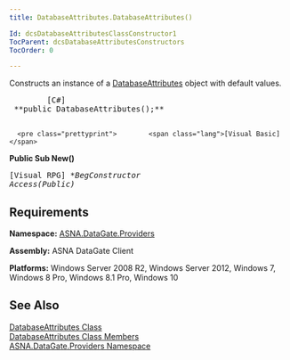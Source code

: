 ```yaml
---
title: DatabaseAttributes.DatabaseAttributes()

Id: dcsDatabaseAttributesClassConstructor1
TocParent: dcsDatabaseAttributesConstructors
TocOrder: 0

---
```


Constructs an instance of a [DatabaseAttributes](dcsDatabaseAttributesClass.html) object with default values.
<pre class="prettyprint">        <span class="lang">[C#]</span>
 **public DatabaseAttributes();** 
      </pre>
      <pre class="prettyprint">        <span class="lang">[Visual Basic] </span>
 **Public Sub New()** 
      </pre>
      <pre class="prettyprint">        <span class="lang">[Visual RPG]</span>
 **BegConstructor Access(*Public)** 
      </pre>

## Requirements

**Namespace:** [ ASNA.DataGate.Providers](datagate-providers-namespace.html) 

**Assembly:** ASNA DataGate Client

**Platforms:** Windows Server 2008 R2, Windows Server 2012, Windows 7, Windows 8 Pro, Windows 8.1 Pro, Windows 10
## See Also

[DatabaseAttributes Class](dcsDatabaseAttributesClass.html) <br /> [DatabaseAttributes Class Members](database-attributes-members.html) <br /> [ASNA.DataGate.Providers Namespace](datagate-providers-namespace.html) 
